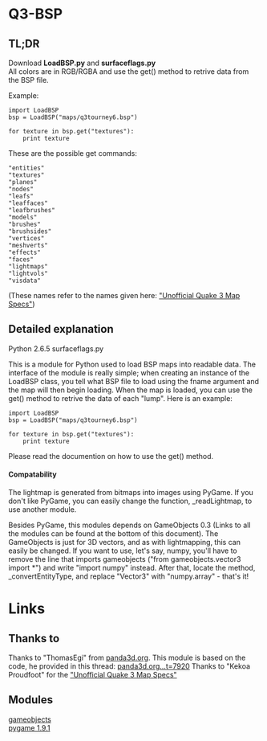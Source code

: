 Q3-BSP
======

TL;DR
------
Download **LoadBSP.py** and **surfaceflags.py**  
All colors are in RGB/RGBA and use the get() method to retrive data from the BSP file.  
  
Example:  
```
import LoadBSP
bsp = LoadBSP("maps/q3tourney6.bsp")

for texture in bsp.get("textures"):
    print texture
```
  
These are the possible get commands:  
```
"entities"
"textures"
"planes"
"nodes"
"leafs"
"leaffaces"
"leafbrushes"
"models"
"brushes"
"brushsides"
"vertices"
"meshverts"
"effects"
"faces"
"lightmaps"
"lightvols"
"visdata"
```
(These names refer to the names given here:
["Unofficial Quake 3 Map Specs"](http://www.mralligator.com/q3/))

Detailed explanation
------


Python 2.6.5
surfaceflags.py



This is a module for Python used to load BSP maps into readable data. The interface of the module is
really simple; when creating an instance of the LoadBSP class, you tell what BSP file to load using
the fname argument and the map will then begin loading. When the map is loaded, you can
use the get() method to retrive the data of each "lump". Here is an example:  

```
import LoadBSP
bsp = LoadBSP("maps/q3tourney6.bsp")

for texture in bsp.get("textures"):
    print texture
```
  
Please read the documention on how to use the get() method.  

#### Compatability
The lightmap is generated from bitmaps into images using PyGame. If you don't like PyGame, you can
easily change the function, _readLightmap, to use another module.  
  
Besides PyGame, this modules depends on GameObjects 0.3 (Links to all the modules can be found at
the bottom of this document). The GameObjects is just for 3D vectors, and as with lightmapping, this
can easily be changed. If you want to use, let's say, numpy, you'll have to remove the line that
imports gameobjects ("from gameobjects.vector3 import *") and write "import numpy" instead. After
that, locate the method, _convertEntityType, and replace "Vector3" with "numpy.array" - that's it!  
  
  
  
Links
======
Thanks to
-------
Thanks to "ThomasEgi" from [panda3d.org](https://panda3d.org). This module is based on the code, he
provided in this thread: [panda3d.org...t=7920](https://www.panda3d.org/forums/viewtopic.php?t=7920)
Thanks to "Kekoa Proudfoot" for the ["Unofficial Quake 3 Map Specs"](http://www.mralligator.com/q3/)

Modules
------
[gameobjects](https://pypi.python.org/pypi/gameobjects)  
[pygame 1.9.1](http://www.pygame.org/download.shtml)  
